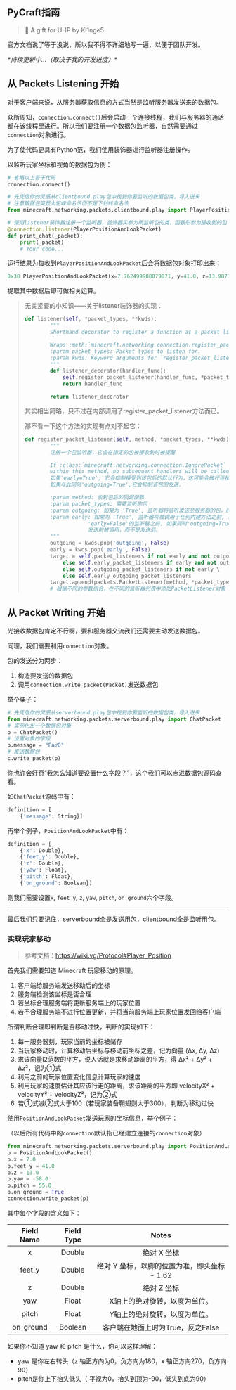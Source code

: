 ## PyCraft指南

> 🎀 A gift for UHP by Kl1nge5

官方文档说了等于没说，所以我不得不详细地写一遍，以便于团队开发。

*\*持续更新中…（取决于我的开发进度）\**



## 从 Packets Listening 开始

对于客户端来说，从服务器获取信息的方式当然是监听服务器发送来的数据包。

众所周知，`connection.connect()`后会启动一个连接线程，我们与服务器的通话都在该线程里进行。所以我们要注册一个数据包监听器，自然需要通过`connection`对象进行。

为了使代码更具有Python范，我们使用装饰器进行监听器注册操作。

以监听玩家坐标和视角的数据包为例：

```python
# 省略以上若干代码
connection.connect()

# 先凭借你的灵感从clientbound.play包中找到你要监听的数据包类，导入进来
# 注意数据包类是大驼峰命名法而不是下划线命名法
from minecraft.networking.packets.clientbound.play import PlayerPositionAndLookPacket

# 使用listener装饰器注册一个监听器，装饰器实参为所监听包的类，函数形参为接收到的包
@connection.listener(PlayerPositionAndLookPacket)
def print_chat(_packet):
    print(_packet)
    # Your code...
```

运行结果为每收到`PlayerPositionAndLookPacket`后会将数据包对象打印出来：

```python
0x38 PlayerPositionAndLookPacket(x=7.762499988079071, y=41.0, z=13.987740755279466, yaw=-58.84423828125, pitch=55.653663635253906, flags=0, teleport_id=1, dismount_vehicle=False)
```

提取其中数据后即可做相关运算。

> 无关紧要的小知识——关于listener装饰器的实现：
>
> ```python
> def listener(self, *packet_types, **kwds):
>         """
>         Shorthand decorator to register a function as a packet listener.
> 
>         Wraps :meth:`minecraft.networking.connection.register_packet_listener`
>         :param packet_types: Packet types to listen for.
>         :param kwds: Keyword arguments for `register_packet_listener`
>         """
>         def listener_decorator(handler_func):
>             self.register_packet_listener(handler_func, *packet_types, **kwds)
>             return handler_func
> 
>         return listener_decorator
> ```
>
> 其实相当简略，只不过在内部调用了register_packet_listener方法而已。
>
> 那不看一下这个方法的实现有点对不起它：
>
> ```python
> def register_packet_listener(self, method, *packet_types, **kwds):
>         """
>         注册一个包监听器，它会在指定的包被接收到时被提醒
> 
>         If :class:`minecraft.networking.connection.IgnorePacket` is raised from
>         within this method, no subsequent handlers will be called. 
>         如果'early=True', 它会抑制接受到该包后的默认行为，这可能会破坏连接的网络状态，所以请小心选择。
>         如果与此同时'outgoing=True',它会抑制该包的发送.
> 
>         :param method: 收到包后的回调函数
>         :param packet_types: 需要监听的包
>         :param outgoing: 如果为 'True', 监听器将监听发送至服务器的包，而不是从服务器接收的包
>         :param early: 如果为 'True', 监听器将被调用于任何内建方法之前, 及其在所有其他
>         			  'early=False'的监听器之前. 如果同时'outgoing=True', 监听器将在包被
>         			  发送前被调用，而不是发送后。
>         """
>         outgoing = kwds.pop('outgoing', False)
>         early = kwds.pop('early', False)
>         target = self.packet_listeners if not early and not outgoing \
>             else self.early_packet_listeners if early and not outgoing \
>             else self.outgoing_packet_listeners if not early \
>             else self.early_outgoing_packet_listeners
>         target.append(packets.PacketListener(method, *packet_types, **kwds))
>         # 根据不同的参数组合，在不同的监听器列表中添加PacketListener对象
> ```



## 从 Packet Writing 开始

光接收数据包肯定不行啊，要和服务器交流我们还需要主动发送数据包。

同理，我们需要利用`connection`对象。

包的发送分为两步：

1. 构造要发送的数据包
2. 调用`connection.write_packet(Packet)`发送数据包

举个栗子：

```python
# 先凭借你的灵感从serverbound.play包中找到你要监听的数据包类，导入进来
from minecraft.networking.packets.serverbound.play import ChatPacket
# 实例化出一个数据包对象
p = ChatPacket()
# 设置对象的字段
p.message = "Fa♂Q"
# 发送数据包
c.write_packet(p)
```

你也许会好奇“我怎么知道要设置什么字段？”，这个我们可以点进数据包源码查看。

如`ChatPacket`源码中有：

```python
definition = [
    {'message': String}]
```

再举个例子，`PositionAndLookPacket`中有：

```python
definition = [
    {'x': Double},
    {'feet_y': Double},
    {'z': Double},
    {'yaw': Float},
    {'pitch': Float},
    {'on_ground': Boolean}]
```

则我们需要设置`x`, `feet_y`, `z`, `yaw`, `pitch`, `on_ground`六个字段。

---

最后我们只要记住，serverbound全是发送用包，clientbound全是监听用包。



### 实现玩家移动

> 参考文档：https://wiki.vg/Protocol#Player_Position

首先我们需要知道 Minecraft 玩家移动的原理。

1. 客户端给服务端发送移动后的坐标
2. 服务端检测该坐标是否合理
3. 若坐标合理服务端将更新服务端上的玩家位置
4. 若不合理服务端不进行位置更新，并将当前服务端上玩家位置发回给客户端

所谓判断合理即判断是否移动过快，判断的实现如下：

1. 每一服务器刻，玩家当前的坐标被储存
2. 当玩家移动时，计算移动后坐标与移动前坐标之差，记为向量 (Δx, Δy, Δz)
3. 求该向量l2范数的平方，说人话就是求移动距离的平方，得 Δx² + Δy² + Δz²，记为①式
4. 利用之前的玩家位置变化信息计算玩家的速度
5. 利用玩家的速度估计其应该行走的距离，求该距离的平方即 velocityX² + velocityY² + velocityZ²，记为②式
6. 若①式减②式大于100（若玩家装备鞘翅则大于300），判断为移动过快

使用`PositionAndLookPacket`发送玩家的坐标信息，举个例子：

（以后所有代码中的`connection`默认指已经建立连接的`connection`对象）

```python
from minecraft.networking.packets.serverbound.play import PositionAndLookPacket
p = PositionAndLookPacket()
p.x = 7.0
p.feet_y = 41.0
p.z = 13.0
p.yaw = -58.0
p.pitch = 55.0
p.on_ground = True
connection.write_packet(p)
```

其中每个字段的含义如下：

| Field Name | Field Type |                    Notes                     |
| :--------: | :--------: | :------------------------------------------: |
|     x      |   Double   |                 绝对 X 坐标                  |
|   feet_y   |   Double   | 绝对 Y 坐标，以脚的位置为准，即头坐标 - 1.62 |
|     z      |   Double   |                 绝对 Z 坐标                  |
|    yaw     |   Float    |        X轴上的绝对旋转，以度为单位。         |
|   pitch    |   Float    |        Y轴上的绝对旋转，以度为单位。         |
| on_ground  |  Boolean   |      客户端在地面上时为True，反之False       |

如果你不知道 yaw 和 pitch 是什么，你可以这样理解：

- yaw 是你左右转头（z 轴正方向为0，负方向为180，x 轴正方向270，负方向90）
- pitch是你上下抬头低头（ 平视为0，抬头到顶为-90，低头到底为90）

